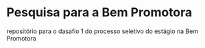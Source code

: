 # Pesquisa para a Bem Promotora
 repositório para o dasafio 1 do processo seletivo do estágio na Bem Promotora
